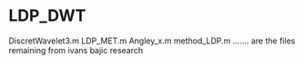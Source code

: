 # LDP_DWT

DiscretWavelet3.m 
LDP_MET.m
Angley_x.m
method_LDP.m .......  are the files
remaining from ivans bajic research
